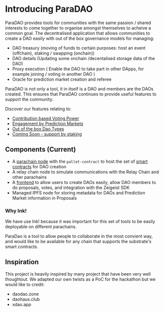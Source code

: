 # Introducing ParaDAO

ParaDAO provides tools for communities with the same passion / shared interests to come together to organise amongst themselves to acheive a common goal.
The decentralised application that allows communities to create a DAO easily with out of the box governance models for managing:

- DAO treasury (moving of funds to certain purposes: host an event (offchain), staking / swapping (onchain))
- DAO details (Updating some onchain /decentalised storage data of the DAO)
- Proxy execution ( Enable the DAO to take part in other DApps, for example joining / voting in
  another DAO )
- Oracle for prediction market creation and referee

ParaDAO is not only a tool, it in itself is a DAO and members are the DAOs created.
This ensures that ParaDAO continues to provide useful features to support the community.

Discover our features relating to:

- [Contribution based Voting Power](./voting_power.md)
- [Engagement by Prediction Markets](./prediction_market.md)
- [Out of the box Dao Types](./dao_type.md)
- [Coming Soon - support by staking](./support_with_staking.md)

## Components (Current)

- A [parachain node] with the `pallet-contract` to host the set of [smart contracts] for DAO creation
- A relay chain node to simulate communications with the Relay Chain and other parachains
- A [frontend] to allow users to create DAOs easily, allow DAO members to do proposals, votes, and integration with the Zeigeist SDK
- Managed IPFS node for storing metadata for DAOs and Prediction Market information in Proposals

[parachain node]: https://github.com/paradaochain/chain
[smart contracts]: https://github.com/paradaochain/chain/tree/main/contracts
[frontend]: https://github.com/paradaochain/paradao-ui

### Why Ink!

We have use Ink! because it was important for this set of tools to be easily deployable on different
parachains.

ParaDao is a tool to allow people to collaborate in the most convient way,
and would like to be available for any chain that supports the substrate's smart contracts.

## Inspiration

This project is heavily inspired by many project that have been very well thoughtout.
We adapted our own twists as a PoC for the hackathon but we would like to credit:

- daodao.zone
- daohaus.club
- xdao.app

